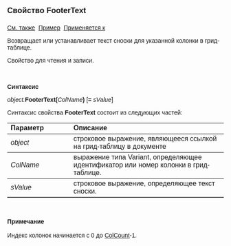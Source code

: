 ﻿<html>
<head>
<title>Документ\Грид-таблица\FooterText</title>
</head>

<body>

<p><strong><font size="4" face="Arial">Свойство FooterText<br>
<br>
</font></strong><font face="Arial"><a href="../AsGrid.html">См. также</a>&nbsp;
<u>Пример</u>&nbsp; <a href="../AsGrid.html">Применяется к</a></font></p>

<p class="label"><font face="Arial">Возвращает или устанавливает текст 
сноски для указанной колонки в грид-таблице.</font></p>

<p class="label"><font face="Arial">Свойство для чтения и записи.</font></p>

<p class="label">&nbsp;</p>

<p class="label"><font face="Arial"><b>Синтаксис</b></font></p>

<p><font face="Arial"><em>object.</em><strong>FooterText(</strong><em>ColName</em><strong>)
</strong>[<strong>= </strong><em>sValue</em>]</font></p>

<p><font face="Arial">Синтаксис свойства <strong>FooterText</strong>
состоит из следующих частей:</font></p>

<table border="1" cellPadding="5" cols="2" frame="below" rules="rows">
<TBODY>
  <tr vAlign="top">
    <td class="label" width="29%"><font face="Arial"><b>Параметр</b></font></td>
    <td class="label" width="71%"><font face="Arial"><strong>Описание</strong></font></td>
  </tr>
  <tr>
    <td width="29%"><font face="Arial"><em>object</em></font></td>
    <td width="71%"><font face="Arial">строковое выражение, являющееся 
	ссылкой на грид-таблицу в документе</font></td>
  </tr>
</TBODY>
  <tr>
    <td width="29%"><font face="Arial"><em>ColName</em></font></td>
    <td width="71%"><font face="Arial">выражение типа Variant, 
	определяющее идентификатор или номер колонки в грид-таблице.</font></td>
  </tr>
  <tr>
    <td width="29%"><em><font face="Arial">sValue</font></em></td>
    <td width="71%"><font face="Arial">строковое выражение, 
	определяющее текст сноски.</font></td>
  </tr>
</table>

<p class="label">&nbsp;</p>

<p class="label"><font face="Arial"><b>Примечание<br>
<br>
</b>Индекс колонок начинается с 0 до <a href="ColCount.html">ColCount</a>-1.<b><br>
<br>
</b></font></p>
</body>
</html>
